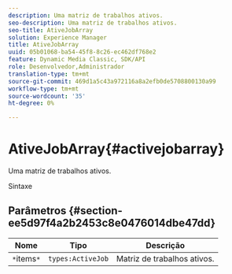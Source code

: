 ```yaml
---
description: Uma matriz de trabalhos ativos.
seo-description: Uma matriz de trabalhos ativos.
seo-title: AtiveJobArray
solution: Experience Manager
title: AtiveJobArray
uuid: 05b01068-ba54-45f8-8c26-ec462df768e2
feature: Dynamic Media Classic, SDK/API
role: Desenvolvedor,Administrador
translation-type: tm+mt
source-git-commit: 469d1a5c43a972116a8a2efb0de5708800130a99
workflow-type: tm+mt
source-wordcount: '35'
ht-degree: 0%

---
```



# AtiveJobArray{#activejobarray}

Uma matriz de trabalhos ativos.

Sintaxe

## Parâmetros {#section-ee5d97f4a2b2453c8e0476014dbe47dd}

| Nome | Tipo | Descrição |
|---|---|---|
| `*`items`*` | `types:ActiveJob` | Matriz de trabalhos ativos. |

